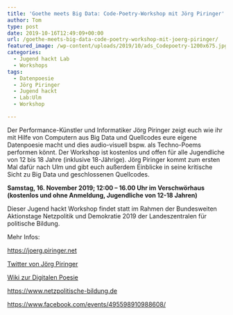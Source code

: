 ```yaml
---
title: 'Goethe meets Big Data: Code-Poetry-Workshop mit Jörg Piringer'
author: Tom
type: post
date: 2019-10-16T12:49:09+00:00
url: /goethe-meets-big-data-code-poetry-workshop-mit-joerg-piringer/
featured_image: /wp-content/uploads/2019/10/ads_Codepoetry-1200x675.jpg
categories:
  - Jugend hackt Lab
  - Workshops
tags:
  - Datenpoesie
  - Jörg Piringer
  - Jugend hackt
  - Lab:Ulm
  - Workshop

---
```

Der Performance-Künstler und Informatiker Jörg Piringer zeigt euch wie ihr mit Hilfe von Computern aus Big Data und Quellcodes eure eigene Datenpoesie macht und dies audio-visuell bspw. als Techno-Poems performen könnt. Der Workshop ist kostenlos und offen für alle Jugendliche von 12 bis 18 Jahre (inklusive 18-Jährige). Jörg Piringer kommt zum ersten Mal dafür nach Ulm und gibt euch außerdem Einblicke in seine kritische Sicht zu Big Data und geschlossenen Quellcodes.

**Samstag, 16. November 2019; 12:00 &#8211; 16.00 Uhr im Verschwörhaus (kostenlos und ohne Anmeldung, Jugendliche von 12-18 Jahren)**

Dieser Jugend hackt Workshop findet statt im Rahmen der Bundesweiten Aktionstage Netzpolitik und Demokratie 2019 der Landeszentralen für politische Bildung.

Mehr Infos:

https://joerg.piringer.net

[Twitter von Jörg Piringer][1]

[Wiki zur Digitalen Poesie][2]

<https://www.netzpolitische-bildung.de>

<https://www.facebook.com/events/495598910988608/>

 [1]: https://twitter.com/jpiringer
 [2]: https://de.wikipedia.org/wiki/Digitale_Poesie